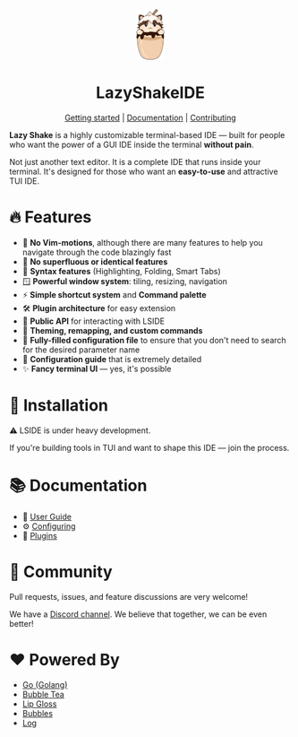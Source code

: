 <div align="center">
  <img width="10%" height="10%" src="img/lside.png" alt="LazyShakeIDE">
  <h1>LazyShakeIDE</h1>
  
  <a href="">Getting started</a> | <a href="">Documentation</a> | <a href="Conributing.md">Contributing</a>
</div>

**Lazy Shake** is a highly customizable terminal-based IDE — built for people who want the power of a GUI IDE inside the terminal **without pain**.

Not just another text editor. It is a complete IDE that runs inside your terminal.
It's designed for those who want an **easy-to-use** and attractive TUI IDE.

# 🔥 Features
- 🧠 **No Vim-motions**, although there are many features to help you navigate through the code blazingly fast
- 🚫 **No superfluous or identical features**
- 🎨 **Syntax features** (Highlighting, Folding, Smart Tabs)
- 🪟 **Powerful window system**: tiling, resizing, navigation
- ⚡ **Simple shortcut system** and **Command palette**
- 🛠️ **Plugin architecture** for easy extension
- 🧩 **Public API** for interacting with LSIDE
- 🌈 **Theming, remapping, and custom commands**
- 🧾 **Fully-filled configuration file** to ensure that you don't need to search for the desired parameter name
- 📘 **Configuration guide** that is extremely detailed
- ✨ **Fancy terminal UI** — yes, it's possible

# 🔧 Installation
⚠️ LSIDE is under heavy development.

If you're building tools in TUI and want to shape this IDE — join the process.

# 📚 Documentation
- 📘 [User Guide](docs/UserGuide.md)
- ⚙️ [Configuring](docs/Configuring.md)
- 🧩 [Plugins](docs/Plugins.md)

# 📣 Community
Pull requests, issues, and feature discussions are very welcome!

We have a [Discord channel](). We believe that together, we can be even better!

# ❤️ Powered By
- [Go (Golang)](https://github.com/golang/go)
- [Bubble Tea](https://github.com/charmbracelet/bubbletea)
- [Lip Gloss](https://github.com/charmbracelet/lipgloss)
- [Bubbles](https://github.com/charmbracelet/bubbles)
- [Log](https://github.com/charmbracelet/log)
